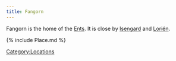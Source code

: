 ```yaml
---
title: Fangorn
---
```


Fangorn is the home of the [Ents](Ent "wikilink"). It is close by
[Isengard](Isengard "wikilink") and [Lorién](Lorién "wikilink").

{% include Place.md %}

[Category:Locations](Category:Locations "wikilink")